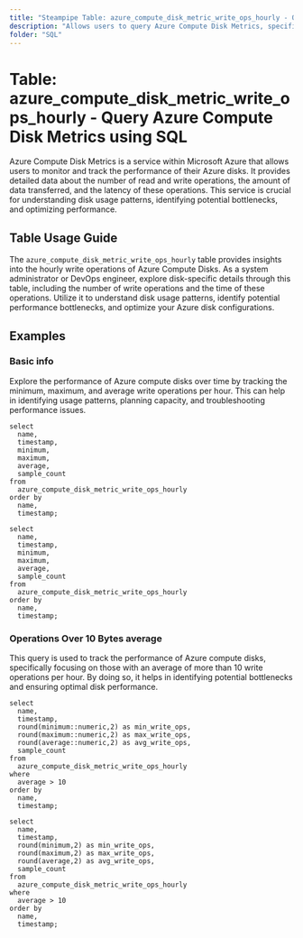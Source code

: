 ```yaml
---
title: "Steampipe Table: azure_compute_disk_metric_write_ops_hourly - Query Azure Compute Disk Metrics using SQL"
description: "Allows users to query Azure Compute Disk Metrics, specifically the hourly write operations, providing insights into disk usage patterns and potential anomalies."
folder: "SQL"
---
```


# Table: azure_compute_disk_metric_write_ops_hourly - Query Azure Compute Disk Metrics using SQL

Azure Compute Disk Metrics is a service within Microsoft Azure that allows users to monitor and track the performance of their Azure disks. It provides detailed data about the number of read and write operations, the amount of data transferred, and the latency of these operations. This service is crucial for understanding disk usage patterns, identifying potential bottlenecks, and optimizing performance.

## Table Usage Guide

The `azure_compute_disk_metric_write_ops_hourly` table provides insights into the hourly write operations of Azure Compute Disks. As a system administrator or DevOps engineer, explore disk-specific details through this table, including the number of write operations and the time of these operations. Utilize it to understand disk usage patterns, identify potential performance bottlenecks, and optimize your Azure disk configurations.

## Examples

### Basic info
Explore the performance of Azure compute disks over time by tracking the minimum, maximum, and average write operations per hour. This can help in identifying usage patterns, planning capacity, and troubleshooting performance issues.

```sql+postgres
select
  name,
  timestamp,
  minimum,
  maximum,
  average,
  sample_count
from
  azure_compute_disk_metric_write_ops_hourly
order by
  name,
  timestamp;
```

```sql+sqlite
select
  name,
  timestamp,
  minimum,
  maximum,
  average,
  sample_count
from
  azure_compute_disk_metric_write_ops_hourly
order by
  name,
  timestamp;
```

### Operations Over 10 Bytes average
This query is used to track the performance of Azure compute disks, specifically focusing on those with an average of more than 10 write operations per hour. By doing so, it helps in identifying potential bottlenecks and ensuring optimal disk performance.

```sql+postgres
select
  name,
  timestamp,
  round(minimum::numeric,2) as min_write_ops,
  round(maximum::numeric,2) as max_write_ops,
  round(average::numeric,2) as avg_write_ops,
  sample_count
from
  azure_compute_disk_metric_write_ops_hourly
where
  average > 10
order by
  name,
  timestamp;
```

```sql+sqlite
select
  name,
  timestamp,
  round(minimum,2) as min_write_ops,
  round(maximum,2) as max_write_ops,
  round(average,2) as avg_write_ops,
  sample_count
from
  azure_compute_disk_metric_write_ops_hourly
where
  average > 10
order by
  name,
  timestamp;
```